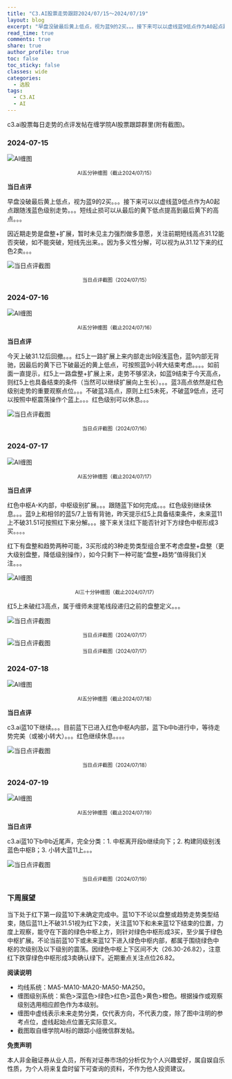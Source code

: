 ```yaml
---
title: "C3.AI股票走势跟踪2024/07/15～2024/07/19"
layout: blog
excerpt: "早盘没破最后黄上低点，视为蓝9的2买。。。接下来可以以虚线蓝9低点作为A0起点跟随浅蓝色级别走势。。。短线止损可以从最后的黄下低点提高到最后黄下的高点。"
read_time: true
comments: true
share: true
author_profile: true
toc: false
toc_sticky: false
classes: wide
categories:
  - 选股
tags:
  - C3.AI
  - AI
---
```


c3.ai股票每日走势的点评发帖在缠学院AI股票跟踪群里(附有截图)。

### 2024-07-15

![AI缠图](https://image.olim.cc/2024/stock/AI-20240715-m-c.png)
<small><center>AI五分钟缠图（截止2024/07/15）</center></small>

**当日点评**

早盘没破最后黄上低点，视为蓝9的2买。。。接下来可以以虚线蓝9低点作为A0起点跟随浅蓝色级别走势。。。短线止损可以从最后的黄下低点提高到最后黄下的高点。。。

因近期走势是盘整+扩展，暂时未见主力强烈做多意愿，关注前期短线高点31.12能否突破，如不能突破，短线先出来。。因为多义性分解，可以视为从31.12下来的红色2卖。。。

![当日点评截图](https://image.olim.cc/2024/stock/AI-20240715-comments-1.png)
<small><center>当日点评截图（2024/07/15）</center></small>

### 2024-07-16

![AI缠图](https://image.olim.cc/2024/stock/AI-20240716-m-c.png)
<small><center>AI五分钟缠图（截止2024/07/16）</center></small>

**当日点评**

今天上破31.12后回撤。。。红5上一路扩展上来内部走出9段浅蓝色，蓝9内部无背驰，因最后的黄下已下破最近的黄上低点，可按照蓝9小转大结束考虑。。。。如前面一直提示，红5上一路盘整+扩展上来，走势不够坚决，如蓝9结束于今天高点，则红5上也具备结束的条件（当然可以继续扩展向上生长）。。。蓝3高点依然是红色级别走势的重要观察点位。。。不破蓝3高点，原则上红5未死，不破蓝9低点，还可以按照中枢震荡操作个蓝上。。。红色级别可以休息。。。

![当日点评截图](https://image.olim.cc/2024/stock/AI-20240716-comments-1.png)
<small><center>当日点评截图（2024/07/16）</center></small>

### 2024-07-17

![AI缠图](https://image.olim.cc/2024/stock/AI-20240717-m-c.png)
<small><center>AI五分钟缠图（截止2024/07/17）</center></small>

**当日点评**

红色中枢A-K内部，中枢级别扩展。。。跟随蓝下如何完成。。。红色级别继续休息。。。蓝9上和相邻的蓝5/7上皆有背驰，昨天提示红5上具备结束条件，未来蓝11上不破31.51可按照红下来分解。。。接下来关注红下能否针对下方绿色中枢形成3买。。。。

红下有盘整和趋势两种可能，3买形成的3种走势类型组合里不考虑盘整+盘整（更大级别盘整，降低级别操作），如今只剩下一种可能“盘整+趋势”值得我们关注。。。

![AI缠图](https://image.olim.cc/2024/stock/AI-20240717-m30-c.png)
<small><center>AI三十分钟缠图（截止2024/07/17）</center></small>

红5上未破红3高点，属于缠师未提笔线段递归之前的盘整定义。。。

![当日点评截图](https://image.olim.cc/2024/stock/AI-20240717-comments-1.png)
<small><center>当日点评截图（2024/07/17）</center></small>
![当日点评截图](https://image.olim.cc/2024/stock/AI-20240717-comments-2.png)
<small><center>当日点评截图（2024/07/17）</center></small>

### 2024-07-18

![AI缠图](https://image.olim.cc/2024/stock/AI-20240718-m-c.png)
<small><center>AI五分钟缠图（截止2024/07/18）</center></small>

**当日点评**

c3.ai蓝10下继续。。。目前蓝下已进入红色中枢A内部，蓝下b中b进行中，等待走势完美（或被小转大）。。。红色继续休息。。。。

![当日点评截图](https://image.olim.cc/2024/stock/AI-20240718-comments-1.png)
<small><center>当日点评截图（2024/07/18）</center></small>

### 2024-07-19

![AI缠图](https://image.olim.cc/2024/stock/AI-20240719-m-c.png)
<small><center>AI五分钟缠图（截止2024/07/19）</center></small>

**当日点评**

c3.ai蓝10下b中b近尾声，完全分类：1. 中枢离开段b继续向下；2. 构建同级别浅蓝色中枢B；3. 小转大蓝11上。。。

![当日点评截图](https://image.olim.cc/2024/stock/AI-20240719-comments-1.png)
<small><center>当日点评截图（2024/07/19）</center></small>

### 下周展望

当下处于红下第一段蓝10下未确定完成中。蓝10下不论以盘整或趋势走势类型结束，随后蓝11上不破31.51视为红下2卖，关注蓝10下和未来蓝12下结束的位置，力度上观察，能守在下面的绿色中枢上方，则针对绿色中枢形成3买，至少属于绿色中枢扩展。不论当前蓝10下或未来蓝12下进入绿色中枢内部，都属于围绕绿色中枢的次级别及以下级别的震荡。因绿色中枢上下区间不大（26.30-26.82），注意红下跌穿绿色中枢形成3卖确认绿下。近期重点关注点位26.82。

**阅读说明**

* 均线系统：MA5-MA10-MA20-MA50-MA250。
* 缠图级别系统：紫色>深蓝色>绿色>红色>蓝色>黄色>橙色。根据操作或观察级别选用相应颜色作为本级别。
* 缠图中虚线表示未来走势分类，仅代表方向，不代表力度，除了图中注明的参考点位，虚线起始点位置无实际意义。
* 截图取自缠学院AI标的跟踪小组微信群发帖。

**免责声明** 

本人非金融证券从业人员，所有对证券市场的分析仅为个人兴趣爱好，属自娱自乐性质，为个人将来复盘时留下可查询的资料，不作为他人投资建议。

